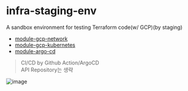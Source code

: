 # infra-staging-env
A sandbox environment for testing Terraform code(w/ GCP)(by staging)

- [module-gcp-network](https://github.com/dusdjhyeon/module-gcp-network)
- [module-gcp-kubernetes](https://github.com/dusdjhyeon/module-gcp-kubernetes)
- [module-argo-cd](https://github.com/dusdjhyeon/module-argo-cd)




> CI/CD by Github Action/ArgoCD<br>
API Repository는 생략

![image](https://github.com/dusdjhyeon/infra-staging-env/assets/73868703/6f3f45f9-b37e-4b0b-b609-f8c807581a0f)
